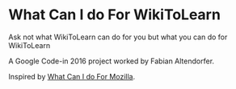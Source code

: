 # What Can I do For WikiToLearn
Ask not what WikiToLearn can do for you but what you can do for WikiToLearn

A Google Code-in 2016 project worked by Fabian Altendorfer.

Inspired by [What Can I do For Mozilla](http://whatcanidoformozilla.org/).

